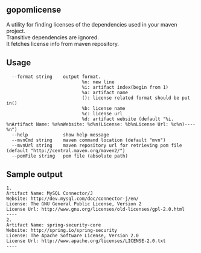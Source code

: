 ## gopomlicense
A utility for finding licenses of the dependencies used in your maven project.   
Transitive dependencies are ignored.  
It fetches license info from maven repository.
## Usage
      --format string    output format.
                                %n: new line
                                %i: artifact index(begin from 1)
                                %a: artifact name
                                (): license related format should be put in()
                                %b: license name
                                %c: license url
                                %d: artifact website (default "%i. %nArtifact Name: %a%nWebsite: %d%n(License: %b%nLicense Url: %c%n)----%n")
      --help             show help message
      --mvnCmd string    maven command location (default "mvn")
      --mvnUrl string    maven repository url for retrieving pom file (default "http://central.maven.org/maven2/")
      --pomFile string   pom file (absolute path)
## Sample output
```
1. 
Artifact Name: MySQL Connector/J
Website: http://dev.mysql.com/doc/connector-j/en/
License: The GNU General Public License, Version 2
License Url: http://www.gnu.org/licenses/old-licenses/gpl-2.0.html
----
2. 
Artifact Name: spring-security-core
Website: http://spring.io/spring-security
License: The Apache Software License, Version 2.0
License Url: http://www.apache.org/licenses/LICENSE-2.0.txt
----
```
